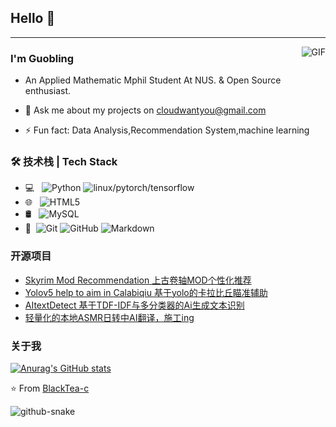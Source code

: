 ## Hello 👋

---
<img align="right" alt="GIF" src="https://i0.hdslb.com/bfs/article/766b34dee5bb1d411d6a30eb9f598a4d8a99a6af.gif@!web-article-pic.avif" />

### I'm Guobling

- An Applied Mathematic Mphil Student At NUS. & Open Source enthusiast.

- 💬 Ask me about my projects on [cloudwantyou@gmail.com](mailto:cloudwantyou@gmail.com)
- ⚡ Fun fact: Data Analysis,Recommendation System,machine learning

### 🛠 技术栈 | Tech Stack

- 💻 &#160; ![Python](https://img.shields.io/badge/-Python-333333?style=flat&logo=Java&logoColor=007396)
![linux/pytorch/tensorflow](https://img.shields.io/badge/-Linux-333333?style=flat&logo=Linux&logoColor=FCC624)
- 🌐 &#160; ![HTML5](https://img.shields.io/badge/-HTML5-333333?style=flat&logo=HTML5)
- 🛢 &#160; ![MySQL](https://img.shields.io/badge/-MySQL-333333?style=flat&logo=mysql)
- 🔧 &#160;![Git](https://img.shields.io/badge/-Git-333333?style=flat&logo=git)
![GitHub](https://img.shields.io/badge/-GitHub-333333?style=flat&logo=github)
![Markdown](https://img.shields.io/badge/-Markdown-333333?style=flat&logo=markdown)

### 开源项目
- [Skyrim Mod Recommendation 上古卷轴MOD个性化推荐](https://github.com/BlackTea-c/MoiveRecommand)
- [Yolov5 help to aim in Calabiqiu 基于yolo的卡拉比丘瞄准辅助](https://github.com/BlackTea-c/Calabiqiu)
- [AItextDetect 基于TDF-IDF与多分类器的Ai生成文本识别](https://github.com/BlackTea-c/AItextDetect)
- [轻量化的本地ASMR日转中AI翻译，施工ing](https://github.com/BlackTea-c/ASMR-)
### 关于我


[![Anurag's GitHub stats](https://github-readme-stats.vercel.app/api?username=BlackTea-c)](https://github.com/anuraghazra/github-readme-stats)


⭐️ From [BlackTea-c](https://github.com/BlackTea-c)

<picture>
  <source media="(prefers-color-scheme: dark)" srcset="github-snake-dark.svg" />
  <source media="(prefers-color-scheme: light)" srcset="github-snake.svg" />
  <img alt="github-snake" src="github-snake.svg" />
</picture>
